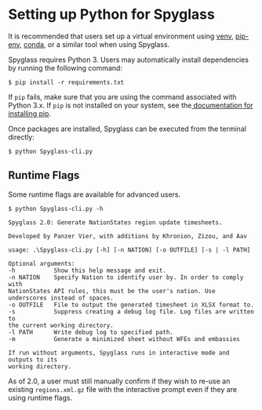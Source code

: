 # Setting up Python for Spyglass

It is recommended that users set up a virtual environment using [venv](https://virtualenv.pypa.io/en/latest/), [pip-env](https://pipenv.pypa.io/en/latest/), [conda](https://docs.conda.io/en/latest/), or a similar tool when using Spyglass.

Spyglass requires Python 3. Users may automatically install dependencies by running the following command:

```commandline
$ pip install -r requirements.txt
```

If `pip` fails, make sure that you are using the command associated with Python 3.x. If `pip` is not installed on your system, see the[ documentation for installing pip](https://pip.pypa.io/en/stable/installation/).

Once packages are installed, Spyglass can be executed from the terminal directly:

```commandline
$ python Spyglass-cli.py
```

## Runtime Flags

Some runtime flags are available for advanced users.

```commandline
$ python Spyglass-cli.py -h

Spyglass 2.0: Generate NationStates region update timesheets.

Developed by Panzer Vier, with additions by Khronion, Zizou, and Aav

usage: .\Spyglass-cli.py [-h] [-n NATION] [-o OUTFILE] [-s | -l PATH]

Optional arguments:
-h           Show this help message and exit.
-n NATION    Specify Nation to identify user by. In order to comply with
NationStates API rules, this must be the user's nation. Use
underscores instead of spaces.
-o OUTFILE   File to output the generated timesheet in XLSX format to.
-s           Suppress creating a debug log file. Log files are written to
the current working directory.
-l PATH      Write debug log to specified path.
-m           Generate a minimized sheet without WFEs and embassies

If run without arguments, Spyglass runs in interactive mode and outputs to its
working directory.
```

As of 2.0, a user must still manually confirm if they wish to re-use an existing `regions.xml.gz` file with the interactive prompt even if they are using runtime flags.
